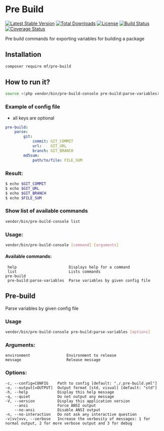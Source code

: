 Pre Build
=========

[![Latest Stable Version](https://img.shields.io/packagist/v/mf/pre-build.svg)](https://packagist.org/packages/mf/pre-build)
[![Total Downloads](https://img.shields.io/packagist/dt/mf/pre-build.svg)](https://packagist.org/packages/mf/pre-build)
[![License](https://img.shields.io/packagist/l/mf/pre-build.svg)](https://packagist.org/packages/mf/pre-build)
[![Build Status](https://travis-ci.org/MortalFlesh/pre-build.svg?branch=master)](https://travis-ci.org/MortalFlesh/pre-build)
[![Coverage Status](https://coveralls.io/repos/github/MortalFlesh/pre-build/badge.svg?branch=master)](https://coveralls.io/github/MortalFlesh/pre-build?branch=master)

Pre build commands for exporting variables for building a package

## Installation
```bash
composer require mf/pre-build
```


## How to run it?
```bash
source <(php vendor/bin/pre-build-console pre-build:parse-variables)
```

### Example of config file
- all keys are optional
```yaml
pre-build:
    parse:
        git:
            commit: GIT_COMMIT
            url:    GIT_URL
            branch: GIT_BRANCH
        md5sum:
            path/to/file: FILE_SUM 
```

### Result:
```bash
$ echo $GIT_COMMIT
$ echo $GIT_URL
$ echo $GIT_BRANCH
$ echo $FILE_SUM
```


### Show list of available commands
```bash
vendor/bin/pre-build-console list
```

### Usage:
```bash
vendor/bin/pre-build-console [command] [arguments]
```

#### Available commands:
     help                       Displays help for a command
     list                       Lists commands
    pre-build
     pre-build:parse-variables  Parse variables by given config file
 

## Pre-build
Parse variables by given config file

### Usage
```bash
vendor/bin/pre-build-console pre-build:parse-variables [options]
```

### Arguments:
    environment                Environment to release
    message                    Release message

### Options:
    -c, --config=CONFIG    Path to config [default: "./.pre-build.yml"]
    -o, --output[=OUTPUT]  Output format [std, visual] [default: "std"]
    -h, --help             Display this help message
    -q, --quiet            Do not output any message
    -V, --version          Display this application version
        --ansi             Force ANSI output
        --no-ansi          Disable ANSI output
    -n, --no-interaction   Do not ask any interactive question
    -v|vv|vvv, --verbose   Increase the verbosity of messages: 1 for normal output, 2 for more verbose output and 3 for debug
